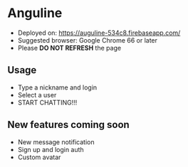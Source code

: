 # Anguline

* Deployed on: https://auguline-534c8.firebaseapp.com/
* Suggested browser: Google Chrome 66 or later
* Please **DO NOT REFRESH** the page

## Usage

* Type a nickname and login
* Select a user
* START CHATTING!!!


## New features coming soon

* New message notification
* Sign up and login auth
* Custom avatar
